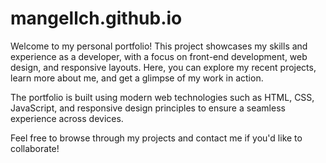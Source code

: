 # mangellch.github.io
Welcome to my personal portfolio! This project showcases my skills and experience as a developer, with a focus on front-end development, web design, and responsive layouts. Here, you can explore my recent projects, learn more about me, and get a glimpse of my work in action.

The portfolio is built using modern web technologies such as HTML, CSS, JavaScript, and responsive design principles to ensure a seamless experience across devices.

Feel free to browse through my projects and contact me if you'd like to collaborate!
